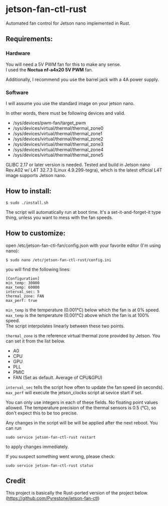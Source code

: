 # jetson-fan-ctl-rust
Automated fan control for Jetson nano implemented in Rust.

## Requirements:

### Hardware
You will need a 5V PWM fan for this to make any sense.  
I used the **Noctua nf-a4x20 5V PWM** fan.

Additionally, I recommend you use the barrel jack with a 4A power supply.  

### Software
I will assume you use the standard image on your jetson nano.

In other words, there must be following devices and valid.
* /sys/devices/pwm-fan/target_pwm
* /sys/devices/virtual/thermal/thermal_zone0
* /sys/devices/virtual/thermal/thermal_zone1
* /sys/devices/virtual/thermal/thermal_zone2
* /sys/devices/virtual/thermal/thermal_zone3
* /sys/devices/virtual/thermal/thermal_zone4
* /sys/devices/virtual/thermal/thermal_zone5

GLIBC 2.17 or later version is needed. 
Tested and build in Jetson nano Rev.A02 w/ L4T 32.7.3 (Linux 4.9.299-tegra), which is the latest official L4T image supports Jetson nano.

## How to install:
<code>$ sudo ./install.sh</code>

The script will automatically run at boot time.
It's a set-it-and-forget-it type thing, unless you want to mess with the fan speeds.

## How to customize:
open /etc/jetson-fan-ctl-fan/config.json with your favorite editor (I'm using nano):  

<code>$ sudo nano /etc/jetson-fan-ctl-rust/config.ini</code>

you will find the following lines:
```
[Configuration]
min_temp: 30000
max_temp: 60000
interval_sec: 5
thermal_zone: FAN
max_perf: true
```
<code>min_temp</code> is the temperature (0.001°C) below which the fan is at 0% speed.  
<code>max_temp</code> is the temperature (0.001°C) above which the fan is at 100% speed.  
The script interpolates linearly between these two points.

<code>thermal_zone</code> is the reference virtual thermal zone provided by Jetson. You can set it from the list below.
* A0
* CPU
* GPU
* PLL
* PMIC
* FAN (Set as default. Average of CPU&GPU)

<code>interval_sec</code> tells the script how often to update the fan speed (in seconds).  
<code>max_perf</code> will execute the jetson_clocks script at sevice start if set.

You can only use integers in each of these fields. No floating point values allowed.
The temperature precision of the thermal sensors is 0.5 (°C), so don't expect this to be too precise.

Any changes in the script will be will be applied after the next reboot.
You can run

    sudo service jetson-fan-ctl-rust restart

to apply changes immediately.

If you suspect something went wrong, please check:

    sudo service jetson-fan-ctl-rust status

## Credit
This project is basically the Rust-ported version of the project below.
(https://github.com/Pyrestone/jetson-fan-ctl)